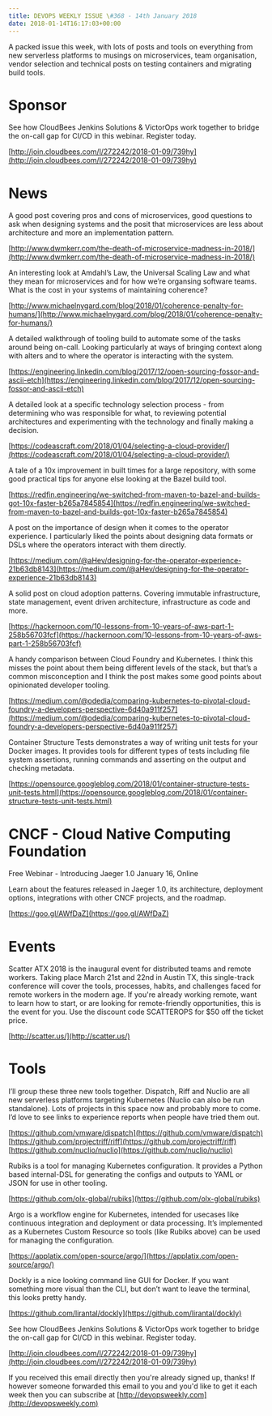 ```yaml
---
title: DEVOPS WEEKLY ISSUE \#368 - 14th January 2018 
date: 2018-01-14T16:17:03+00:00
---
```


A packed issue this week, with lots of posts and tools on everything from new serverless platforms to musings on microservices, team organisation, vendor selection and technical posts on testing containers and migrating build tools.


Sponsor
======

See how CloudBees Jenkins Solutions & VictorOps work together to bridge the on-call gap for CI/CD in this webinar. Register today.

[http://join.cloudbees.com/l/272242/2018-01-09/739hy](http://join.cloudbees.com/l/272242/2018-01-09/739hy)


News
====

A good post covering pros and cons of microservices, good questions to ask when designing systems and the posit that microservices are less about architecture and more an implementation pattern.

[http://www.dwmkerr.com/the-death-of-microservice-madness-in-2018/](http://www.dwmkerr.com/the-death-of-microservice-madness-in-2018/)


An interesting look at Amdahl’s Law, the Universal Scaling Law and what they mean for microservices and for how we’re organsing software teams. What is the cost in your systems of maintaining coherence?

[http://www.michaelnygard.com/blog/2018/01/coherence-penalty-for-humans/](http://www.michaelnygard.com/blog/2018/01/coherence-penalty-for-humans/)


A detailed walkthrough of tooling build to automate some of the tasks around being on-call. Looking particularly at ways of bringing context along with alters and to where the operator is interacting with the system.

[https://engineering.linkedin.com/blog/2017/12/open-sourcing-fossor-and-ascii-etch](https://engineering.linkedin.com/blog/2017/12/open-sourcing-fossor-and-ascii-etch)


A detailed look at a specific technology selection process - from determining who was responsible for what, to reviewing potential architectures and experimenting with the technology and finally making a decision.

[https://codeascraft.com/2018/01/04/selecting-a-cloud-provider/](https://codeascraft.com/2018/01/04/selecting-a-cloud-provider/)


A tale of a 10x improvement in built times for a large repository, with some good practical tips for anyone else looking at the Bazel build tool.

[https://redfin.engineering/we-switched-from-maven-to-bazel-and-builds-got-10x-faster-b265a7845854](https://redfin.engineering/we-switched-from-maven-to-bazel-and-builds-got-10x-faster-b265a7845854)


A post on the importance of design when it comes to the operator experience. I particularly liked the points about designing data formats or DSLs where the operators interact with them directly.

[https://medium.com/@aHev/designing-for-the-operator-experience-21b63db8143](https://medium.com/@aHev/designing-for-the-operator-experience-21b63db8143)


A solid post on cloud adoption patterns. Covering immutable infrastructure, state management, event driven architecture, infrastructure as code and more.

[https://hackernoon.com/10-lessons-from-10-years-of-aws-part-1-258b56703fcf](https://hackernoon.com/10-lessons-from-10-years-of-aws-part-1-258b56703fcf)


A handy comparison between Cloud Foundry and Kubernetes. I think this misses the point about them being different levels of the stack, but that’s a common misconception and I think the post makes some good points about opinionated developer tooling.

[https://medium.com/@odedia/comparing-kubernetes-to-pivotal-cloud-foundry-a-developers-perspective-6d40a911f257](https://medium.com/@odedia/comparing-kubernetes-to-pivotal-cloud-foundry-a-developers-perspective-6d40a911f257)


Container Structure Tests demonstrates a way of writing unit tests for your Docker images. It provides tools for different types of tests including file system assertions, running commands and asserting on the output and checking metadata.

[https://opensource.googleblog.com/2018/01/container-structure-tests-unit-tests.html](https://opensource.googleblog.com/2018/01/container-structure-tests-unit-tests.html)


CNCF - Cloud Native Computing Foundation
====

Free Webinar -  Introducing Jaeger 1.0
January 16, Online

Learn about the features released in Jaeger 1.0, its architecture, deployment options, integrations with other CNCF projects, and the roadmap.

[https://goo.gl/AWfDaZ](https://goo.gl/AWfDaZ)


Events
======

Scatter ATX 2018 is the inaugural event for distributed teams and remote workers. Taking place March 21st and 22nd in Austin TX, this single-track conference will cover the tools, processes, habits, and challenges faced for remote workers in the modern age. If you're already working remote, want to learn how to start, or are looking for remote-friendly opportunities, this is the event for you. Use the discount code SCATTEROPS for $50 off the ticket price.

[http://scatter.us/](http://scatter.us/)


Tools
=====

I’ll group these three new tools together. Dispatch, Riff and Nuclio are all new serverless platforms targeting Kubernetes (Nuclio can also be run standalone). Lots of projects in this space now and probably more to come. I’d love to see links to experience reports when people have tried them out.

[https://github.com/vmware/dispatch](https://github.com/vmware/dispatch)
[https://github.com/projectriff/riff](https://github.com/projectriff/riff)
[https://github.com/nuclio/nuclio](https://github.com/nuclio/nuclio)


Rubiks is a tool for managing Kubernetes configuration. It provides a Python
based internal-DSL for generating the configs and outputs to YAML or JSON for use in other tooling.

[https://github.com/olx-global/rubiks](https://github.com/olx-global/rubiks)


Argo is a workflow engine for Kubernetes, intended for usecases like continuous integration and deployment or data processing. It’s implemented as a Kubernetes Custom Resource so tools (like Rubiks above) can be used for managing the configuration.

[https://applatix.com/open-source/argo/](https://applatix.com/open-source/argo/)


Dockly is a nice looking command line GUI for Docker. If you want something more visual than the CLI, but don’t want to leave the terminal, this looks pretty handy.

[https://github.com/lirantal/dockly](https://github.com/lirantal/dockly)


See how CloudBees Jenkins Solutions & VictorOps work together to bridge the on-call gap for CI/CD in this webinar. Register today.

[http://join.cloudbees.com/l/272242/2018-01-09/739hy](http://join.cloudbees.com/l/272242/2018-01-09/739hy)


If you received this email directly then you're already signed up, thanks! If however someone forwarded this email to you and you'd like to get it each week then you can subscribe at [http://devopsweekly.com](http://devopsweekly.com)

